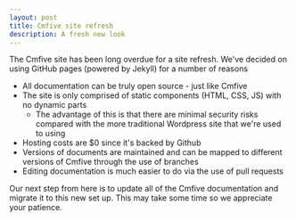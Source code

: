 ```yaml
---
layout: post
title: Cmfive site refresh
description: A fresh new look
---
```


The Cmfive site has been long overdue for a site refresh. We've decided on using GitHub pages (powered by Jekyll) for a number of reasons
- All documentation can be truly open source - just like Cmfive
- The site is only comprised of static components (HTML, CSS, JS) with no dynamic parts
  - The advantage of this is that there are minimal security risks compared with the more traditional Wordpress site that we're used to using
- Hosting costs are $0 since it's backed by Github
- Versions of documents are maintained and can be mapped to different versions of Cmfive through the use of branches
- Editing documentation is much easier to do via the use of pull requests

Our next step from here is to update all of the Cmfive documentation and migrate it to this new set up. This may take some time so we appreciate your patience.